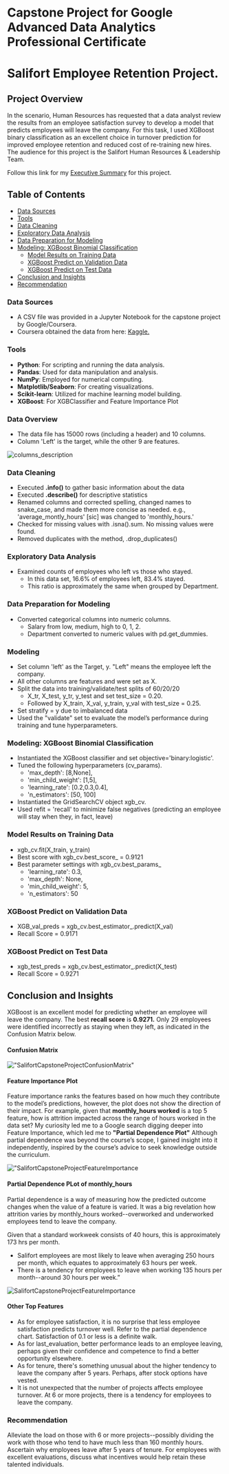 # Capstone Project for Google Advanced Data Analytics Professional Certificate
# Salifort Employee Retention Project. 

## Project Overview
In the scenario, Human Resources has requested that a data analyst review the results from an employee satisfaction survey to develop a model that predicts employees will leave the company. For this task, I used XGBoost binary classification as an excellent choice in turnover prediction for improved employee retention and reduced cost of re-training new hires.  The audience for this project is the Salifort Human Resources & Leadership Team.

Follow this link for my [Executive Summary](https://github.com/israelh88/Capstone-Google_Advanced_Data_Analytics/blob/e54706bb2a0d4bb5366cadcbd4b7f4a514523b81/Salifort%20Capstone%20Project%20-%20Executive%20Summary%20ih.pdf) for this project.

## Table of Contents
- [Data Sources](#data-sources)
- [Tools](#tools)
- [Data Cleaning](#data-cleaning) 
- [Exploratory Data Analysis](#exploratory-data-analysis)
- [Data Preparation for Modeling](#data-preparation-for-modeling)
- [Modeling: XGBoost Binomial Classification](#modeling-xgboost-binomial-classification)
  - [Model Results on Training Data](#model-results-on-training-data)
  - [XGBoost Predict on Validation Data](#xgboost-predict-on-validation-data)
  - [XGBoost Predict on Test Data](#xgboost-predict-on-test-data)
- [Conclusion and Insights](#conclusion-and-insights)
- [Recommendation](#recommendation)
  
### Data Sources
- A CSV file was provided in a Jupyter Notebook for the capstone project by Google/Coursera.
- Coursera obtained the data from here: [Kaggle.](https://www.kaggle.com/datasets/mfaisalqureshi/hr-analytics-and-job-prediction?select=HR_comma_sep.csv)
  
### Tools
- **Python**: For scripting and running the data analysis.
- **Pandas**: Used for data manipulation and analysis.
- **NumPy**: Employed for numerical computing.
- **Matplotlib/Seaborn**: For creating visualizations.
- **Scikit-learn**: Utilized for machine learning model building.
- **XGBoost**: For XGBClassifier and Feature Importance Plot

### Data Overview
- The data file has 15000 rows (including a header) and 10 columns.
- Column 'Left' is the target, while the other 9 are features.

![columns_description](https://github.com/israelh88/Capstone-Google_Advanced_Data_Analytics/blob/852294b8c9eb1ffc406ab781423ea0beb2029259/images/Screenshot%202024-03-03%20155159.png)

### Data Cleaning
- Executed **.info()** to gather basic information about the data
- Executed **.describe()** for descriptive statistics
- Renamed columns and corrected spelling, changed names to snake_case, and made them more concise as needed.
  e.g., 'average_montly_hours' [sic] was changed to 'monthly_hours.'
- Checked for missing values with .isna().sum. No missing values were found.
- Removed duplicates with the method, .drop_duplicates()

### Exploratory Data Analysis
- Examined counts of employees who left vs those who stayed.
  - In this data set, 16.6% of employees left, 83.4% stayed.
  - This ratio is approximately the same when grouped by Department.
  
### Data Preparation for Modeling
- Converted categorical columns into numeric columns.
  - Salary from low, medium, high to 0, 1, 2.
  - Department converted to numeric values with pd.get_dummies.

### Modeling
- Set column 'left' as the Target, y.  "Left" means the employee left the company.
- All other columns are features and were set as X.
- Split the data into training/validate/test splits of 60/20/20
  - X_tr, X_test, y_tr, y_test and set test_size = 0.20.
  - Followed by X_train, X_val, y_train, y_val with test_size = 0.25.
- Set stratify = y due to imbalanced data
- Used the "validate" set to evaluate the model’s performance during training and tune hyperparameters.
  
### Modeling: XGBoost Binomial Classification
- Instantiated the XGBoost classifier and set objective='binary:logistic'. 
- Tuned the following hyperparameters (cv_params). 
  - 'max_depth': [8,None], 
  - 'min_child_weight': [1,5],
  - 'learning_rate': [0.2,0.3,0.4],
  - 'n_estimators': [50, 100]
- Instantiated the GridSearchCV object xgb_cv. 
- Used refit = 'recall' to minimize false negatives (predicting an employee will stay when they, in fact, leave)

### Model Results on Training Data
- xgb_cv.fit(X_train, y_train)
- Best score with xgb_cv.best_score_ = 0.9121
- Best parameter settings with xgb_cv.best_params_
  - 'learning_rate': 0.3,
  - 'max_depth': None,
  - 'min_child_weight': 5,
  - 'n_estimators': 50
 
### XGBoost Predict on Validation Data
  - XGB_val_preds = xgb_cv.best_estimator_.predict(X_val)
  - Recall Score = 0.9171

### XGBoost Predict on Test Data
  - xgb_test_preds = xgb_cv.best_estimator_.predict(X_test)
  - Recall Score = 0.9271
 
## Conclusion and Insights
XGBoost is an excellent model for predicting whether an employee will leave the company. The best **recall score** is **0.9271.** Only 29 employees were identified incorrectly as staying when they left, as indicated in the Confusion Matrix below.
#### Confusion Matrix
!["SalifortCapstoneProjectConfusionMatrix"](https://github.com/israelh88/Capstone-Google_Advanced_Data_Analytics/blob/main/images/Screenshot%202024-02-28%20020321.png?raw=true)

#### Feature Importance Plot
Feature importance ranks the features based on how much they contribute to the model’s predictions, however, the plot does not show the direction of their impact. For example, given that **monthly_hours worked** is a top 5 feature, how is attrition impacted across the range of hours worked in the data set? My curiosity led me to a Google search digging deeper into Feature Importance, which led me to **"Partial Dependence Plot"** Although partial dependence was beyond the course’s scope, I gained insight into it independently, inspired by the course’s advice to seek knowledge outside the curriculum.

!["SalifortCapstoneProjectFeatureImportance](https://github.com/israelh88/Capstone-Google_Advanced_Data_Analytics/blob/main/images/Screenshot%202024-02-28%20154746.png?raw=true)

#### Partial Dependence PLot of monthly_hours
Partial dependence is a way of measuring how the predicted outcome changes when the value of a feature is varied. It was a big revelation how attrition varies by monthly_hours worked--overworked and underworked employees tend to leave the company. 

Given that a standard workweek consists of 40 hours, this is  approximately 173 hrs per month.  
  - Salifort employees are most likely to leave when averaging 250 hours per month, which equates to approximately 63 hours per week.
  - There is a tendency for employees to leave when working 135 hours per month--around 30 hours per week.”

![SalifortCapstoneProjectFeatureImportance](https://github.com/israelh88/Capstone-Google_Advanced_Data_Analytics/blob/main/images/Screenshot%202024-02-28%20155004.png?raw=true)

#### Other Top Features
- As for employee satisfaction, it is no surprise that less employee satisfaction predicts turnover well. Refer to the partial dependence chart. Satisfaction of 0.1 or less is a definite walk.
- As for last_evaluation, better performance leads to an employee leaving, perhaps given their confidence and competence to find a better opportunity elsewhere.
- As for tenure, there's something unusual about the higher tendency to leave the company after 5 years. Perhaps, after stock options have vested.
- It is not unexpected that the number of projects affects employee turnover. At 6 or more projects, there is a tendency for employees to leave the company.

### Recommendation
Alleviate the load on those with 6 or more projects--possibly dividing the work with those who tend to have much less than 160 monthly hours. 
Ascertain why employees leave after 5 years of tenure.
For employees with excellent evaluations, discuss what incentives would help retain these talented individuals.
